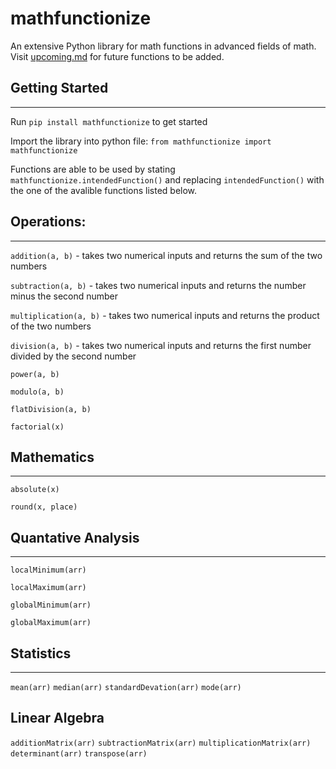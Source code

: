 # mathfunctionize
An extensive Python library for math functions in advanced fields of math. Visit [upcoming.md](upcoming.md) for future functions to be added.

## Getting Started
---
Run ```pip install mathfunctionize``` to get started

Import the library into python file: ```from mathfunctionize import mathfunctionize```

Functions are able to be used by stating ```mathfunctionize.intendedFunction()``` and replacing ```intendedFunction()``` with the one of the avalible functions listed below.

## Operations:
---
```addition(a, b)``` - takes two numerical inputs and returns the sum of the two numbers

```subtraction(a, b)``` - takes two numerical inputs and returns the number minus the second number

```multiplication(a, b)``` - takes two numerical inputs and returns the product of the two numbers

```division(a, b)``` - takes two numerical inputs and returns the first number divided by the second number

```power(a, b)```

```modulo(a, b)```

```flatDivision(a, b)```

```factorial(x)```

## Mathematics
---
```absolute(x)```

```round(x, place)```

## Quantative Analysis
---
```localMinimum(arr)```

```localMaximum(arr)```

```globalMinimum(arr)```

```globalMaximum(arr)```

## Statistics
---
```mean(arr)```
```median(arr)```
```standardDevation(arr)```
```mode(arr)```

## Linear Algebra
```additionMatrix(arr)```
```subtractionMatrix(arr)```
```multiplicationMatrix(arr)```
```determinant(arr)```
```transpose(arr)```


